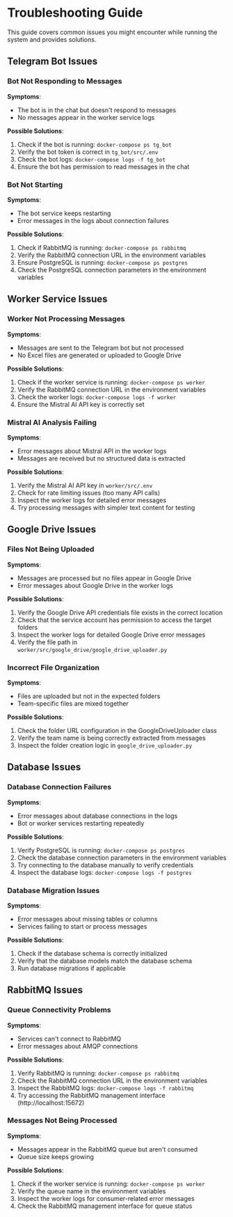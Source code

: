# Troubleshooting Guide

This guide covers common issues you might encounter while running the system and provides solutions.

## Telegram Bot Issues

### Bot Not Responding to Messages

**Symptoms**:
- The bot is in the chat but doesn't respond to messages
- No messages appear in the worker service logs

**Possible Solutions**:
1. Check if the bot is running: `docker-compose ps tg_bot`
2. Verify the bot token is correct in `tg_bot/src/.env`
3. Check the bot logs: `docker-compose logs -f tg_bot`
4. Ensure the bot has permission to read messages in the chat

### Bot Not Starting

**Symptoms**:
- The bot service keeps restarting
- Error messages in the logs about connection failures

**Possible Solutions**:
1. Check if RabbitMQ is running: `docker-compose ps rabbitmq`
2. Verify the RabbitMQ connection URL in the environment variables
3. Ensure PostgreSQL is running: `docker-compose ps postgres`
4. Check the PostgreSQL connection parameters in the environment variables

## Worker Service Issues

### Worker Not Processing Messages

**Symptoms**:
- Messages are sent to the Telegram bot but not processed
- No Excel files are generated or uploaded to Google Drive

**Possible Solutions**:
1. Check if the worker service is running: `docker-compose ps worker`
2. Verify the RabbitMQ connection URL in the environment variables
3. Check the worker logs: `docker-compose logs -f worker`
4. Ensure the Mistral AI API key is correctly set

### Mistral AI Analysis Failing

**Symptoms**:
- Error messages about Mistral API in the worker logs
- Messages are received but no structured data is extracted

**Possible Solutions**:
1. Verify the Mistral AI API key in `worker/src/.env`
2. Check for rate limiting issues (too many API calls)
3. Inspect the worker logs for detailed error messages
4. Try processing messages with simpler text content for testing

## Google Drive Issues

### Files Not Being Uploaded

**Symptoms**:
- Messages are processed but no files appear in Google Drive
- Error messages about Google Drive in the worker logs

**Possible Solutions**:
1. Verify the Google Drive API credentials file exists in the correct location
2. Check that the service account has permission to access the target folders
3. Inspect the worker logs for detailed Google Drive error messages
4. Verify the file path in `worker/src/google_drive/google_drive_uploader.py`

### Incorrect File Organization

**Symptoms**:
- Files are uploaded but not in the expected folders
- Team-specific files are mixed together

**Possible Solutions**:
1. Check the folder URL configuration in the GoogleDriveUploader class
2. Verify the team name is being correctly extracted from messages
3. Inspect the folder creation logic in `google_drive_uploader.py`

## Database Issues

### Database Connection Failures

**Symptoms**:
- Error messages about database connections in the logs
- Bot or worker services restarting repeatedly

**Possible Solutions**:
1. Verify PostgreSQL is running: `docker-compose ps postgres`
2. Check the database connection parameters in the environment variables
3. Try connecting to the database manually to verify credentials
4. Inspect the database logs: `docker-compose logs -f postgres`

### Database Migration Issues

**Symptoms**:
- Error messages about missing tables or columns
- Services failing to start or process messages

**Possible Solutions**:
1. Check if the database schema is correctly initialized
2. Verify that the database models match the database schema
3. Run database migrations if applicable

## RabbitMQ Issues

### Queue Connectivity Problems

**Symptoms**:
- Services can't connect to RabbitMQ
- Error messages about AMQP connections

**Possible Solutions**:
1. Verify RabbitMQ is running: `docker-compose ps rabbitmq`
2. Check the RabbitMQ connection URL in the environment variables
3. Inspect the RabbitMQ logs: `docker-compose logs -f rabbitmq`
4. Try accessing the RabbitMQ management interface (http://localhost:15672)

### Messages Not Being Processed

**Symptoms**:
- Messages appear in the RabbitMQ queue but aren't consumed
- Queue size keeps growing

**Possible Solutions**:
1. Check if the worker service is running: `docker-compose ps worker`
2. Verify the queue name in the environment variables
3. Inspect the worker logs for consumer-related error messages
4. Check the RabbitMQ management interface for queue status 